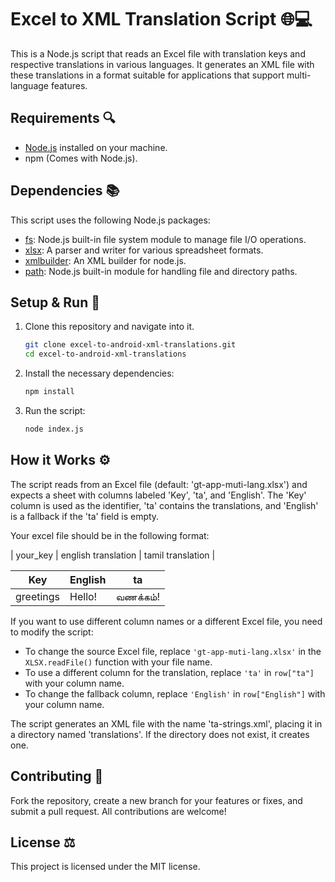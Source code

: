 # Excel to XML Translation Script 🌐💻

This is a Node.js script that reads an Excel file with translation keys and respective translations in various languages. It generates an XML file with these translations in a format suitable for applications that support multi-language features.

## Requirements 🔍

- [Node.js](https://nodejs.org/en/) installed on your machine.
- npm (Comes with Node.js).

## Dependencies 📚

This script uses the following Node.js packages:

- [fs](https://nodejs.dev/learn/the-nodejs-fs-module): Node.js built-in file system module to manage file I/O operations.
- [xlsx](https://www.npmjs.com/package/xlsx): A parser and writer for various spreadsheet formats.
- [xmlbuilder](https://www.npmjs.com/package/xmlbuilder): An XML builder for node.js.
- [path](https://nodejs.dev/learn/the-nodejs-path-module): Node.js built-in module for handling file and directory paths.

## Setup & Run 🏁

1. Clone this repository and navigate into it.

   ```bash
   git clone excel-to-android-xml-translations.git
   cd excel-to-android-xml-translations
   ```

2. Install the necessary dependencies:

   ```bash
   npm install
   ```

3. Run the script:

   ```bash
   node index.js
   ```

## How it Works ⚙️

The script reads from an Excel file (default: 'gt-app-muti-lang.xlsx') and expects a sheet with columns labeled 'Key', 'ta', and 'English'. The 'Key' column is used as the identifier, 'ta' contains the translations, and 'English' is a fallback if the 'ta' field is empty.


Your excel file should be in the following format:

| your_key | english translation | tamil translation |

| Key | English | ta |
| --- | --- | --- |
| greetings | Hello! | வணக்கம்! |

If you want to use different column names or a different Excel file, you need to modify the script:

- To change the source Excel file, replace `'gt-app-muti-lang.xlsx'` in the `XLSX.readFile()` function with your file name.
- To use a different column for the translation, replace `'ta'` in `row["ta"]` with your column name.
- To change the fallback column, replace `'English'` in `row["English"]` with your column name.

The script generates an XML file with the name 'ta-strings.xml', placing it in a directory named 'translations'. If the directory does not exist, it creates one.

## Contributing 🤝

Fork the repository, create a new branch for your features or fixes, and submit a pull request. All contributions are welcome!


## License ⚖️

This project is licensed under the MIT license.
